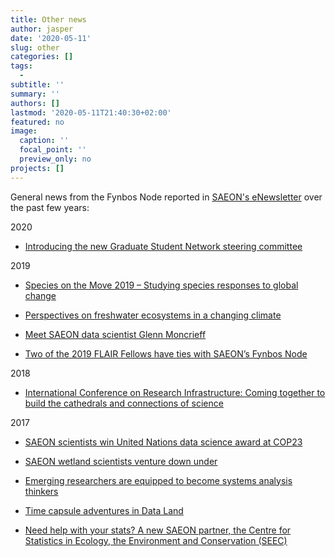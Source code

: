 ```yaml
---
title: Other news
author: jasper
date: '2020-05-11'
slug: other
categories: []
tags:
  - 
subtitle: ''
summary: ''
authors: []
lastmod: '2020-05-11T21:40:30+02:00'
featured: no
image:
  caption: ''
  focal_point: ''
  preview_only: no
projects: []
---
```


General news from the Fynbos Node reported in [SAEON's eNewsletter](https://enews.saeon.ac.za/) over the past few years:

2020

* [Introducing the new Graduate Student Network steering committee](https://enews.saeon.ac.za/issue-02-2020/new-graduate-student-network-steering-committee/)


2019

* [Species on the Move 2019 – Studying species responses to global change](http://www.saeon.ac.za/enewsletter/archives/2019/october2019/doc10)

* [Perspectives on freshwater ecosystems in a changing climate](http://www.saeon.ac.za/enewsletter/archives/2019/october2019/doc09)

* [Meet SAEON data scientist Glenn Moncrieff](http://www.saeon.ac.za/enewsletter/archives/2019/october2019/doc06)

* [Two of the 2019 FLAIR Fellows have ties with SAEON’s Fynbos Node](http://www.saeon.ac.za/enewsletter/archives/2019/april2019/doc14)


2018

* [International Conference on Research Infrastructure: Coming together to build the cathedrals and connections of science](http://www.saeon.ac.za/enewsletter/archives/2018/october2018/doc02)


2017

* [SAEON scientists win United Nations data science award at COP23](http://www.saeon.ac.za/enewsletter/archives/2017/december2017/doc01)

* [SAEON wetland scientists venture down under](http://www.saeon.ac.za/enewsletter/archives/2017/october2017/doc04)

* [Emerging researchers are equipped to become systems analysis thinkers](http://www.saeon.ac.za/enewsletter/archives/2017/october2017/doc10)

* [Time capsule adventures in Data Land](http://www.saeon.ac.za/enewsletter/archives/2017/august2017/doc04)

* [Need help with your stats? A new SAEON partner, the Centre for Statistics in Ecology, the Environment and Conservation (SEEC)](http://www.saeon.ac.za/enewsletter/archives/2017/june2017/doc09)
